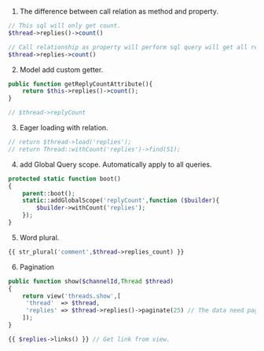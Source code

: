 1. The difference between call relation as method and property.
```php
// This sql will only get count.
$thread->replies()->count()

// Call relationship as property will perform sql query will get all replies with this thread and then count.
$thread->replies->count()
```

2. Model add custom getter.
```php
public function getReplyCountAttribute(){
    return $this->replies()->count();
}

// $thread->replyCount
```

3. Eager loading with relation. 
```php
// return $thread->load('replies');
// return Thread::withCount('replies')->find(51);
```

4. add Global Query scope. Automatically apply to all queries. 
```php
protected static function boot()
{
    parent::boot();
    static::addGlobalScope('replyCount',function ($builder){
        $builder->withCount('replies');
    });
}
```

5. Word plural.
```php
{{ str_plural('comment',$thread->replies_count) }}
```

6. Pagination
```php
public function show($channelId,Thread $thread)
{
    return view('threads.show',[
     'thread'  => $thread,
     'replies' => $thread->replies()->paginate(25) // The data need paginate.
    ]);
}

{{ $replies->links() }} // Get link from view.
```